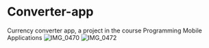 # Converter-app
Currency converter app, a project in the course Programming Mobile Applications
![IMG_0470](https://github.com/MikaParssinen/Converter-app/assets/113350989/2162baa8-e68a-4b8e-8050-68771a2d32bf)
![IMG_0472](https://github.com/MikaParssinen/Converter-app/assets/113350989/3da22e81-5c27-4677-bb72-c827d5889af6)
